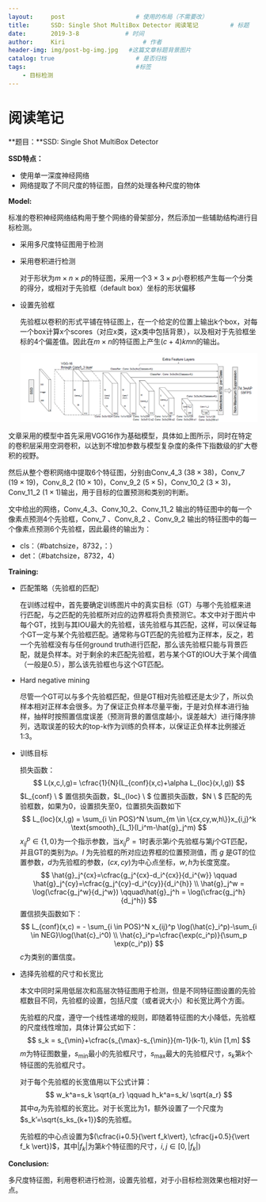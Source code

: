 ```yaml
---
layout:     post                    # 使用的布局（不需要改）
title:      SSD: Single Shot MultiBox Detector 阅读笔记         # 标题
date:       2019-3-8             # 时间
author:     Kiri                      # 作者
header-img: img/post-bg-img.jpg   #这篇文章标题背景图片
catalog: true                       # 是否归档
tags:                               #标签
    - 目标检测
---
```


# 阅读笔记

**题目：**SSD: Single Shot MultiBox Detector

**SSD特点：**

- 使用单一深度神经网络
- 网络提取了不同尺度的特征图，自然的处理各种尺度的物体

**Model:**

标准的卷积神经网络结构用于整个网络的骨架部分，然后添加一些辅助结构进行目标检测。

- 采用多尺度特征图用于检测

- 采用卷积进行检测

  对于形状为$m \times n \times p$的特征图，采用一个$3 \times 3 \times p$小卷积核产生每一个分类的得分，或相对于先验框（default box）坐标的形状偏移

- 设置先验框

  先验框以卷积的形式平铺在特征图上，在一个给定的位置上输出k个box，对每一个box计算x个scores（对应x类，这x类中包括背景），以及相对于先验框坐标的4个偏差值。因此在$m \times n$的特征图上产生$(c+4)kmn$的输出。

  ![pic](<https://raw.githubusercontent.com/caiwendi/caiwendi.github.io/master/img/SSD-1.png>)

文章采用的模型中首先采用VGG16作为基础模型，具体如上图所示，同时在特定的卷积层采用空洞卷积，以达到不增加参数与模型复杂度的条件下指数级的扩大卷积的视野。

然后从整个卷积网络中提取6个特征图，分别由Conv_4_3 ($38 \times 38​$)，Conv_7 ($19 \times 19​$)，Conv_8_2 ($10 \times 10​$)，Conv_9_2 ($5 \times 5​$)，Conv_10_2 ($3 \times 3​$)，Conv_11_2 ($1 \times 1​$)输出，用于目标的位置预测和类别的判断。

文中给出的网络，Conv_4_3、Conv_10_2、Conv_11_2 输出的特征图中的每一个像素点预测4个先验框，Conv_7 、Conv_8_2 、Conv_9_2 输出的特征图中的每一个像素点预测6个先验框，因此最终的输出为：

- cls：（#batchsize，8732，：）
- det：（#batchsize，8732，4）

**Training:**

- 匹配策略（先验框的匹配）

  在训练过程中，首先要确定训练图片中的真实目标（GT）与哪个先验框来进行匹配，与之匹配的先验框所对应的边界框将负责预测它。本文中对于图片中每个GT，找到与其IOU最大的先验框，该先验框与其匹配，这样，可以保证每个GT一定与某个先验框匹配。通常称与GT匹配的先验框为正样本，反之，若一个先验框没有与任何ground truth进行匹配，那么该先验框只能与背景匹配，就是负样本。对于剩余的未匹配先验框，若与某个GT的IOU大于某个阈值（一般是0.5），那么该先验框也与这个GT匹配。

- Hard negative mining

  尽管一个GT可以与多个先验框匹配，但是GT相对先验框还是太少了，所以负样本相对正样本会很多。为了保证正负样本尽量平衡，于是对负样本进行抽样，抽样时按照置信度误差（预测背景的置信度越小，误差越大）进行降序排列，选取误差的较大的top-k作为训练的负样本，以保证正负样本比例接近1:3。

- 训练目标

  损失函数：
  $$
  L(x,c,l,g)= \cfrac{1}{N}(L_{conf}(x,c)+\alpha L_{loc}(x,l,g))
  $$
  $L_{conf} \ $ 置信损失函数，$L_{loc} \ $ 位置损失函数，$N  \ $ 匹配的先验框数，如果为0，设置损失至0，位置损失函数如下
  $$
  L_{loc}(x,l,g) = \sum_{i \in POS}^N \sum_{m \in \{cx,cy,w,h\}}x_{i,j}^k \text{smooth}_{L_1}(l_i^m-\hat{g}_j^m)
  $$
  $x_{ij}^p \in \{1,0\}$为一个指示参数，当$x_{ij}^p=1$时表示第$i$个先验框与第$j$个GT匹配，并且GT的类别为$p$。$l$ 为先验框的所对应边界框的位置预测值，而 $g$ 是GT的位置参数，$d$为先验框的参数，$(cx,cy)$为中心点坐标，$w,h$为长度宽度。
  $$
  \hat{g}_j^{cx}=\cfrac{g_j^{cx}-d_i^{cx}}{d_i^{w}} \qquad \hat{g}_j^{cy}=\cfrac{g_j^{cy}-d_i^{cy}}{d_i^{h}} \\
  \hat{g}_j^w = \log(\cfrac{g_j^w}{d_j^w})   \qquad\hat{g}_j^h = \log(\cfrac{g_j^h}{d_j^h})
  $$
  置信损失函数如下：
  $$
  L_{conf}(x,c) = - \sum_{i \in POS}^N x_{ij}^p \log(\hat{c}_i^p)-\sum_{i \in NEG}\log(\hat{c}_i^0) \\ \hat{c}_i^p=\cfrac{\exp(c_i^p)}{\sum_p \exp(c_i^p)}
  $$
  $c$为类别的置信度。

- 选择先验框的尺寸和长宽比

  本文中同时采用低层次和高层次特征图用于检测，但是不同特征图设置的先验框数目不同，先验框的设置，包括尺度（或者说大小）和长宽比两个方面。

  先验框的尺度，遵守一个线性递增的规则，即随着特征图的大小降低，先验框的尺度线性增加，具体计算公式如下：
  $$
  s_k = s_{\min}+\cfrac{s_{\max}-s_{\min}}{m-1}(k-1), k\in [1,m]
  $$
  $m$为特征图数量，$s_{\min}$最小的先验框尺寸，$s_\max$最大的先验框尺寸，$s_k$第$k$个特征图的先验框尺寸。

  对于每个先验框的长宽值用以下公式计算：
  $$
  w_k^a=s_k \sqrt{a_r} \qquad h_k^a=s_k/ \sqrt{a_r}
  $$
  其中$a_r$为先验框的长宽比。对于长宽比为1，额外设置了一个尺度为$s_k’=\sqrt{s_ks_{k+1}}$的先验框。

  先验框的中心点设置为$(\cfrac{i+0.5}{\vert f_k\vert}, \cfrac{j+0.5}{\vert f_k \vert})$，其中$\vert f_k \vert$为第$k$个特征图的尺寸，$i,j \in [0,\vert f_k \vert)​$

**Conclusion:**

多尺度特征图，利用卷积进行检测，设置先验框，对于小目标检测效果也相对好一点。